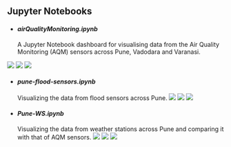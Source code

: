 ## Jupyter Notebooks

- #### *airQualityMonitoring.ipynb*
  A Jupyter Notebook dashboard for visualising data from the Air Quality Monitoring (AQM) sensors across Pune, Vadodara and Varanasi.
<img src="screenshots/aqm-pune.png">
<img src="screenshots/aqm-vadodara.png">
<img src="screenshots/aqm-varanasi.png">

- #### *pune-flood-sensors.ipynb*
  Visualizing the data from flood sensors across Pune.
  <img src="screenshots/fs-bubble.png">
  <img src="screenshots/fs-current-all.png">
  <img src="screenshots/fs-ref-dist.png">
  
- #### *Pune-WS.ipynb*
  Visualizing the data from weather stations across Pune and comparing it with that of AQM sensors.
  <img src="screenshots/ws-bubble.png">
  <img src="screenshots/ws-temp-all.png">
  <img src="screenshots/ws-compare-aqm.png">
